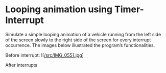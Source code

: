 # Looping animation using Timer-Interrupt
Simulate a simple looping animation of a vehicle running from the left side of the screen slowly to the right side of the screen for every interrupt occurrence. The images below illustrated the program’s functionalities.

Before interrupt:
![[/src/IMG_0551.jpg](https://github.com/G180125/pacman/blob/072e4e666f91c3fd8c63ab765b570ba8aefbccdb/IMG_0551.jpg)]

After interrupts

